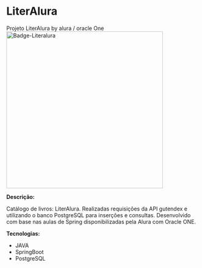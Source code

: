 # LiterAlura
Projeto LiterAlura by alura / oracle One
<img width="410" height="410" alt="Badge-Literalura" src="https://github.com/user-attachments/assets/6fca6823-02a4-4e55-a93e-bcde19c07b9a" />

**Descrição:**

Catálogo de livros: LiterAlura. Realizadas requisições da API gutendex e utilizando o banco PostgreSQL para inserções e consultas.
Desenvolvido com base nas aulas de Spring disponibilizadas pela Alura com Oracle ONE.

**Tecnologias:**

* JAVA
* SpringBoot
* PostgreSQL



